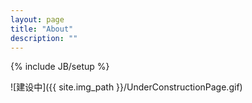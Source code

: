 ```yaml
---
layout: page
title: "About"
description: ""
---
```

{% include JB/setup %}

![建设中]({{ site.img_path }}/UnderConstructionPage.gif)
